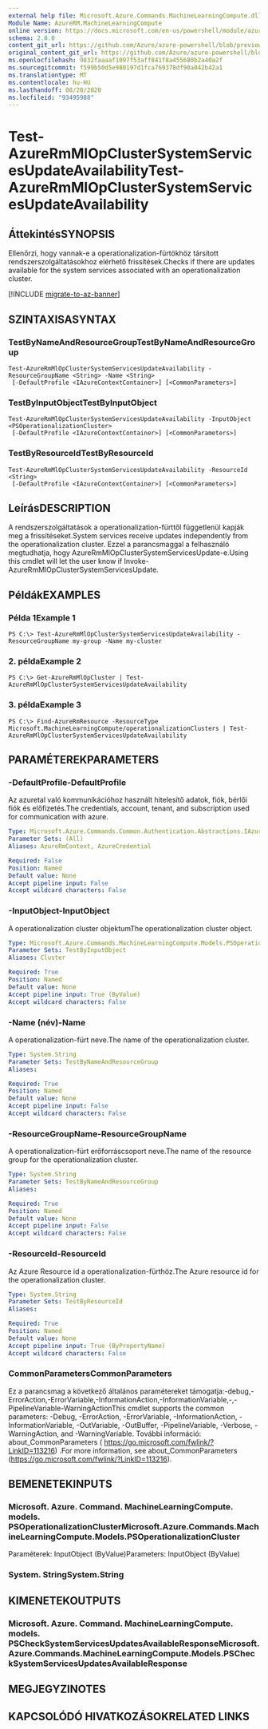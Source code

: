 ```yaml
---
external help file: Microsoft.Azure.Commands.MachineLearningCompute.dll-Help.xml
Module Name: AzureRM.MachineLearningCompute
online version: https://docs.microsoft.com/en-us/powershell/module/azurerm.machinelearningcompute/test-azurermmlopclustersystemservicesupdateavailability
schema: 2.0.0
content_git_url: https://github.com/Azure/azure-powershell/blob/preview/src/ResourceManager/MachineLearningCompute/Commands.MachineLearningCompute/help/Test-AzureRmMlOpClusterSystemServicesUpdateAvailability.md
original_content_git_url: https://github.com/Azure/azure-powershell/blob/preview/src/ResourceManager/MachineLearningCompute/Commands.MachineLearningCompute/help/Test-AzureRmMlOpClusterSystemServicesUpdateAvailability.md
ms.openlocfilehash: 9832faaaaf1097f53aff841f8a455680b2a40a2f
ms.sourcegitcommit: f599b50d5e980197d1fca769378df90a842b42a1
ms.translationtype: MT
ms.contentlocale: hu-HU
ms.lasthandoff: 08/20/2020
ms.locfileid: "93495988"
---
```

# <span data-ttu-id="2ba16-101">Test-AzureRmMlOpClusterSystemServicesUpdateAvailability</span><span class="sxs-lookup"><span data-stu-id="2ba16-101">Test-AzureRmMlOpClusterSystemServicesUpdateAvailability</span></span>

## <span data-ttu-id="2ba16-102">Áttekintés</span><span class="sxs-lookup"><span data-stu-id="2ba16-102">SYNOPSIS</span></span>
<span data-ttu-id="2ba16-103">Ellenőrzi, hogy vannak-e a operationalization-fürtökhöz társított rendszerszolgáltatásokhoz elérhető frissítések.</span><span class="sxs-lookup"><span data-stu-id="2ba16-103">Checks if there are updates available for the system services associated with an operationalization cluster.</span></span>

[!INCLUDE [migrate-to-az-banner](../../includes/migrate-to-az-banner.md)]

## <span data-ttu-id="2ba16-104">SZINTAXISA</span><span class="sxs-lookup"><span data-stu-id="2ba16-104">SYNTAX</span></span>

### <span data-ttu-id="2ba16-105">TestByNameAndResourceGroup</span><span class="sxs-lookup"><span data-stu-id="2ba16-105">TestByNameAndResourceGroup</span></span>
```
Test-AzureRmMlOpClusterSystemServicesUpdateAvailability -ResourceGroupName <String> -Name <String>
 [-DefaultProfile <IAzureContextContainer>] [<CommonParameters>]
```

### <span data-ttu-id="2ba16-106">TestByInputObject</span><span class="sxs-lookup"><span data-stu-id="2ba16-106">TestByInputObject</span></span>
```
Test-AzureRmMlOpClusterSystemServicesUpdateAvailability -InputObject <PSOperationalizationCluster>
 [-DefaultProfile <IAzureContextContainer>] [<CommonParameters>]
```

### <span data-ttu-id="2ba16-107">TestByResourceId</span><span class="sxs-lookup"><span data-stu-id="2ba16-107">TestByResourceId</span></span>
```
Test-AzureRmMlOpClusterSystemServicesUpdateAvailability -ResourceId <String>
 [-DefaultProfile <IAzureContextContainer>] [<CommonParameters>]
```

## <span data-ttu-id="2ba16-108">Leírás</span><span class="sxs-lookup"><span data-stu-id="2ba16-108">DESCRIPTION</span></span>
<span data-ttu-id="2ba16-109">A rendszerszolgáltatások a operationalization-fürttől függetlenül kapják meg a frissítéseket.</span><span class="sxs-lookup"><span data-stu-id="2ba16-109">System services receive updates independently from the operationalization cluster.</span></span> <span data-ttu-id="2ba16-110">Ezzel a parancsmaggal a felhasználó megtudhatja, hogy AzureRmMlOpClusterSystemServicesUpdate-e.</span><span class="sxs-lookup"><span data-stu-id="2ba16-110">Using this cmdlet will let the user know if Invoke-AzureRmMlOpClusterSystemServicesUpdate.</span></span>

## <span data-ttu-id="2ba16-111">Példák</span><span class="sxs-lookup"><span data-stu-id="2ba16-111">EXAMPLES</span></span>

### <span data-ttu-id="2ba16-112">Példa 1</span><span class="sxs-lookup"><span data-stu-id="2ba16-112">Example 1</span></span>
```
PS C:\> Test-AzureRmMlOpClusterSystemServicesUpdateAvailability -ResourceGroupName my-group -Name my-cluster
```

### <span data-ttu-id="2ba16-113">2. példa</span><span class="sxs-lookup"><span data-stu-id="2ba16-113">Example 2</span></span>
```
PS C:\> Get-AzureRmMlOpCluster | Test-AzureRmMlOpClusterSystemServicesUpdateAvailability
```

### <span data-ttu-id="2ba16-114">3. példa</span><span class="sxs-lookup"><span data-stu-id="2ba16-114">Example 3</span></span>
```
PS C:\> Find-AzureRmResource -ResourceType Microsoft.MachineLearningCompute/operationalizationClusters | Test-AzureRmMlOpClusterSystemServicesUpdateAvailability
```

## <span data-ttu-id="2ba16-115">PARAMÉTEREK</span><span class="sxs-lookup"><span data-stu-id="2ba16-115">PARAMETERS</span></span>

### <span data-ttu-id="2ba16-116">-DefaultProfile</span><span class="sxs-lookup"><span data-stu-id="2ba16-116">-DefaultProfile</span></span>
<span data-ttu-id="2ba16-117">Az azuretal való kommunikációhoz használt hitelesítő adatok, fiók, bérlői fiók és előfizetés.</span><span class="sxs-lookup"><span data-stu-id="2ba16-117">The credentials, account, tenant, and subscription used for communication with azure.</span></span>

```yaml
Type: Microsoft.Azure.Commands.Common.Authentication.Abstractions.IAzureContextContainer
Parameter Sets: (All)
Aliases: AzureRmContext, AzureCredential

Required: False
Position: Named
Default value: None
Accept pipeline input: False
Accept wildcard characters: False
```

### <span data-ttu-id="2ba16-118">-InputObject</span><span class="sxs-lookup"><span data-stu-id="2ba16-118">-InputObject</span></span>
<span data-ttu-id="2ba16-119">A operationalization cluster objektum</span><span class="sxs-lookup"><span data-stu-id="2ba16-119">The operationalization cluster object.</span></span>

```yaml
Type: Microsoft.Azure.Commands.MachineLearningCompute.Models.PSOperationalizationCluster
Parameter Sets: TestByInputObject
Aliases: Cluster

Required: True
Position: Named
Default value: None
Accept pipeline input: True (ByValue)
Accept wildcard characters: False
```

### <span data-ttu-id="2ba16-120">-Name (név)</span><span class="sxs-lookup"><span data-stu-id="2ba16-120">-Name</span></span>
<span data-ttu-id="2ba16-121">A operationalization-fürt neve.</span><span class="sxs-lookup"><span data-stu-id="2ba16-121">The name of the operationalization cluster.</span></span>

```yaml
Type: System.String
Parameter Sets: TestByNameAndResourceGroup
Aliases:

Required: True
Position: Named
Default value: None
Accept pipeline input: False
Accept wildcard characters: False
```

### <span data-ttu-id="2ba16-122">-ResourceGroupName</span><span class="sxs-lookup"><span data-stu-id="2ba16-122">-ResourceGroupName</span></span>
<span data-ttu-id="2ba16-123">A operationalization-fürt erőforráscsoport neve.</span><span class="sxs-lookup"><span data-stu-id="2ba16-123">The name of the resource group for the operationalization cluster.</span></span>

```yaml
Type: System.String
Parameter Sets: TestByNameAndResourceGroup
Aliases:

Required: True
Position: Named
Default value: None
Accept pipeline input: False
Accept wildcard characters: False
```

### <span data-ttu-id="2ba16-124">-ResourceId</span><span class="sxs-lookup"><span data-stu-id="2ba16-124">-ResourceId</span></span>
<span data-ttu-id="2ba16-125">Az Azure Resource id a operationalization-fürthöz.</span><span class="sxs-lookup"><span data-stu-id="2ba16-125">The Azure resource id for the operationalization cluster.</span></span>

```yaml
Type: System.String
Parameter Sets: TestByResourceId
Aliases:

Required: True
Position: Named
Default value: None
Accept pipeline input: True (ByPropertyName)
Accept wildcard characters: False
```

### <span data-ttu-id="2ba16-126">CommonParameters</span><span class="sxs-lookup"><span data-stu-id="2ba16-126">CommonParameters</span></span>
<span data-ttu-id="2ba16-127">Ez a parancsmag a következő általános paramétereket támogatja:-debug,-ErrorAction,-ErrorVariable,-InformationAction,-InformationVariable,-,-PipelineVariable-WarningAction</span><span class="sxs-lookup"><span data-stu-id="2ba16-127">This cmdlet supports the common parameters: -Debug, -ErrorAction, -ErrorVariable, -InformationAction, -InformationVariable, -OutVariable, -OutBuffer, -PipelineVariable, -Verbose, -WarningAction, and -WarningVariable.</span></span> <span data-ttu-id="2ba16-128">További információ: about_CommonParameters ( https://go.microsoft.com/fwlink/?LinkID=113216) .</span><span class="sxs-lookup"><span data-stu-id="2ba16-128">For more information, see about_CommonParameters (https://go.microsoft.com/fwlink/?LinkID=113216).</span></span>

## <span data-ttu-id="2ba16-129">BEMENETEK</span><span class="sxs-lookup"><span data-stu-id="2ba16-129">INPUTS</span></span>

### <span data-ttu-id="2ba16-130">Microsoft. Azure. Command. MachineLearningCompute. models. PSOperationalizationCluster</span><span class="sxs-lookup"><span data-stu-id="2ba16-130">Microsoft.Azure.Commands.MachineLearningCompute.Models.PSOperationalizationCluster</span></span>
<span data-ttu-id="2ba16-131">Paraméterek: InputObject (ByValue)</span><span class="sxs-lookup"><span data-stu-id="2ba16-131">Parameters: InputObject (ByValue)</span></span>

### <span data-ttu-id="2ba16-132">System. String</span><span class="sxs-lookup"><span data-stu-id="2ba16-132">System.String</span></span>

## <span data-ttu-id="2ba16-133">KIMENETEK</span><span class="sxs-lookup"><span data-stu-id="2ba16-133">OUTPUTS</span></span>

### <span data-ttu-id="2ba16-134">Microsoft. Azure. Command. MachineLearningCompute. models. PSCheckSystemServicesUpdatesAvailableResponse</span><span class="sxs-lookup"><span data-stu-id="2ba16-134">Microsoft.Azure.Commands.MachineLearningCompute.Models.PSCheckSystemServicesUpdatesAvailableResponse</span></span>

## <span data-ttu-id="2ba16-135">MEGJEGYZI</span><span class="sxs-lookup"><span data-stu-id="2ba16-135">NOTES</span></span>

## <span data-ttu-id="2ba16-136">KAPCSOLÓDÓ HIVATKOZÁSOK</span><span class="sxs-lookup"><span data-stu-id="2ba16-136">RELATED LINKS</span></span>
